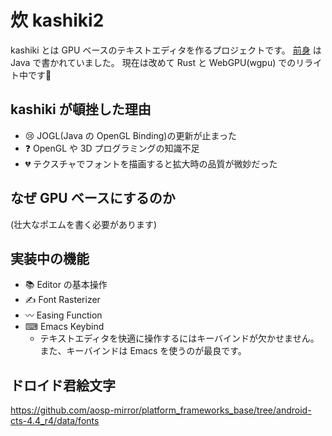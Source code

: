 # 炊 kashiki2

kashiki とは GPU ベースのテキストエディタを作るプロジェクトです。
[前身](https://mitoma-ryo.hatenadiary.org/entry/20140406/1396794851) は Java で書かれていました。
現在は改めて Rust と WebGPU(wgpu) でのリライト中です💪

## kashiki が頓挫した理由

- 😢 JOGL(Java の OpenGL Binding)の更新が止まった
- ❓ OpenGL や 3D プログラミングの知識不足
- 💔 テクスチャでフォントを描画すると拡大時の品質が微妙だった

## なぜ GPU ベースにするのか

(壮大なポエムを書く必要があります)

## 実装中の機能

- 📚 Editor の基本操作
- ✍ Font Rasterizer
- 〰️ Easing Function
- ⌨ Emacs Keybind
  - テキストエディタを快適に操作するにはキーバインドが欠かせません。
    また、キーバインドは Emacs を使うのが最良です。

## ドロイド君絵文字

https://github.com/aosp-mirror/platform_frameworks_base/tree/android-cts-4.4_r4/data/fonts